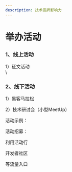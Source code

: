 ```yaml
---
description: 技术品牌影响力
---
```


# 举办活动

### 1、线上活动

1）征文活动\
\


### 2、线下活动

1）黑客马拉松

2）技术研讨会（小型MeetUp）



活动示例：



活动招募：

利用活动行

开发者社区

等流量入口







